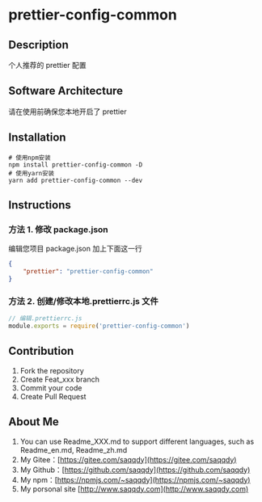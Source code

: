 # prettier-config-common

## Description

个人推荐的 prettier 配置

## Software Architecture

请在使用前确保您本地开启了 prettier

## Installation

```shell
# 使用npm安装
npm install prettier-config-common -D
# 使用yarn安装
yarn add prettier-config-common --dev
```

## Instructions

### 方法 1. 修改 package.json

编辑您项目 package.json 加上下面这一行

```json
{
    "prettier": "prettier-config-common"
}
```

### 方法 2. 创建/修改本地.prettierrc.js 文件

```js
// 编辑.prettierrc.js
module.exports = require('prettier-config-common')
```

## Contribution

1. Fork the repository
2. Create Feat_xxx branch
3. Commit your code
4. Create Pull Request

## About Me

1. You can use Readme_XXX.md to support different languages, such as Readme_en.md, Readme_zh.md
2. My Gitee：[https://gitee.com/saqqdy](https://gitee.com/saqqdy)
3. My Github：[https://github.com/saqqdy](https://github.com/saqqdy)
4. My npm：[https://npmjs.com/~saqqdy](https://npmjs.com/~saqqdy)
5. My porsonal site [http://www.saqqdy.com](http://www.saqqdy.com)
